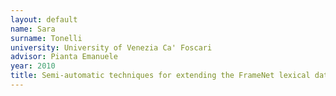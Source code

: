 ```yaml
---
layout: default 
name: Sara
surname: Tonelli
university: University of Venezia Ca' Foscari
advisor: Pianta Emanuele
year: 2010
title: Semi-automatic techniques for extending the FrameNet lexical database to new languages
---
```

